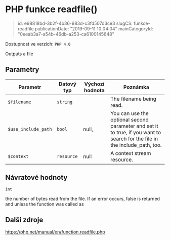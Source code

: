 PHP funkce readfile()
=====================

> id: e98818bd-3b2f-4b36-983d-c3fd507d3ce3
> slugCS: funkce-readfile
> publicationDate: "2019-09-11 10:04:04"
> mainCategoryId: "0eeab3a7-a54b-46db-a253-ca6100145648"

Dostupnost ve verzích: `PHP 4.0`

Outputs a file


Parametry
--------------

| Parametr | Datový typ | Výchozí hodnota | Poznámka |
|-----|-----|-----|-----|
| `$filename` | `string` |  | The filename being read. |
| `$use_include_path` | `bool` | null, | You can use the optional second parameter and set it to true, if you want to search for the file in the include_path, too. |
| `$context` | `resource` | null | A context stream resource. |


Návratové hodnoty
----------------

`int`

the number of bytes read from the file. If an error
occurs, false is returned and unless the function was called as

Další zdroje
------------

https://php.net/manual/en/function.readfile.php
